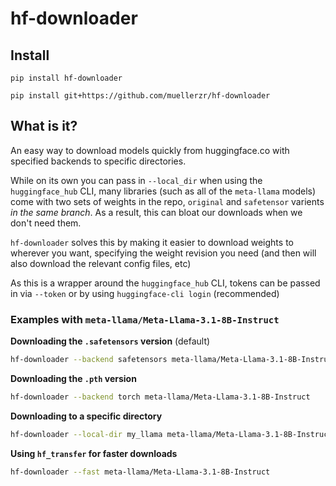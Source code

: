 # hf-downloader

## Install

`pip install hf-downloader`

`pip install git+https://github.com/muellerzr/hf-downloader`

## What is it?

An easy way to download models quickly from huggingface.co with specified backends to specific directories. 

While on its own you can pass in `--local_dir` when using the `huggingface_hub` CLI, many libraries (such as all of the `meta-llama` models) come with two sets
of weights in the repo, `original` and `safetensor` varients *in the same branch*. As a result, this can bloat our downloads when we don't need them.

`hf-downloader` solves this by making it easier to download weights to wherever you want, specifying the weight revision you need (and then will also download the relevant config files, etc)

As this is a wrapper around the `huggingface_hub` CLI, tokens can be passed in via `--token` or by using `huggingface-cli login` (recommended)


### Examples with `meta-llama/Meta-Llama-3.1-8B-Instruct`


**Downloading the `.safetensors` version** (default)
```bash
hf-downloader --backend safetensors meta-llama/Meta-Llama-3.1-8B-Instruct 
```

**Downloading the `.pth` version**
```bash
hf-downloader --backend torch meta-llama/Meta-Llama-3.1-8B-Instruct 
```

**Downloading to a specific directory**
```bash
hf-downloader --local-dir my_llama meta-llama/Meta-Llama-3.1-8B-Instruct 
```

**Using `hf_transfer` for faster downloads**
```bash
hf-downloader --fast meta-llama/Meta-Llama-3.1-8B-Instruct
```